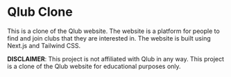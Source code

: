 # Qlub Clone

This is a clone of the Qlub website. The website is a platform for people to find and join clubs that they are interested in. The website is built using Next.js and Tailwind CSS.

**DISCLAIMER**: This project is not affiliated with Qlub in any way. This project is a clone of the Qlub website for educational purposes only.

